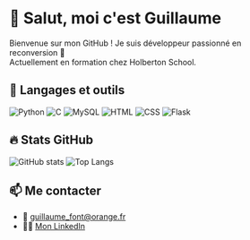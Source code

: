 # 👋 Salut, moi c'est Guillaume

Bienvenue sur mon GitHub ! Je suis développeur passionné en reconversion 🚀  
Actuellement en formation chez Holberton School.

## 🧰 Langages et outils
![Python](https://img.shields.io/badge/-Python-333333?style=flat&logo=python)
![C](https://img.shields.io/badge/-C-333333?style=flat&logo=c)
![MySQL](https://img.shields.io/badge/-MySQL-333333?style=flat&logo=mysql)
![HTML](https://img.shields.io/badge/-HTML5-333333?style=flat&logo=html5)
![CSS](https://img.shields.io/badge/-CSS3-333333?style=flat&logo=css3)
![Flask](https://img.shields.io/badge/-Flask-333333?style=flat&logo=flask)

## 🔥 Stats GitHub
![GitHub stats](https://github-readme-stats.vercel.app/api?username=GuillaumeFont&show_icons=true&theme=tokyonight)
![Top Langs](https://github-readme-stats.vercel.app/api/top-langs/?username=GuillaumeFont&layout=compact&theme=tokyonight)

## 📫 Me contacter
- 📧 guillaume_font@orange.fr
- 🧑‍💻 [Mon LinkedIn](https://www.linkedin.com/in/ton-profil)
